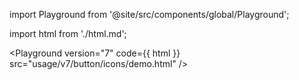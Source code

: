 import Playground from '@site/src/components/global/Playground';

import html from './html.md';


<Playground version="7" code={{ html }} src="usage/v7/button/icons/demo.html" />

